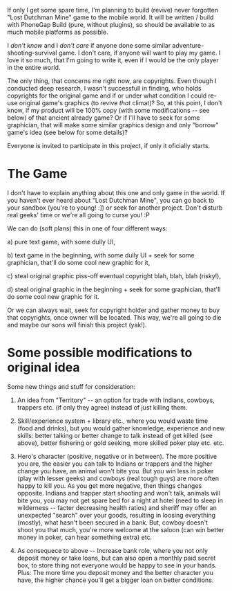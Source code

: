If only I get some spare time, I'm planning to build (revive) never forgotten "Lost Dutchman Mine" game to the mobile world. It will be written / build with PhoneGap Build (pure, without plugins), so should be available to as much mobile platforms as possible.

I _don't know_ and I _don't care_ if anyone done some similar adventure-shooting-survival game. I don't care, if anyone will want to play my game. I love it so much, that I'm going to write it, even if I would be the only player in the entire world.

The only thing, that concerns me right now, are copyrights. Even though I conducted deep research, I wasn't successfull in finding, who holds copyrights for the original game and if or under what condition I could re-use original game's graphics (to revive _that_ climat)? So, at this point, I don't know, if my product will be 100% copy (with some modifications -- see below) of that ancient already game? Or if I'll have to seek for some graphician, that will make some similar graphics design and only "borrow" game's idea (see below for some details)?

Everyone is invited to participate in this project, if only it oficially starts.


# The Game

I don't have to explain anything about this one and only game in the world. If you haven't ever heard about "Lost Dutchman Mine", you can go back to your sandbox (you're to young! :]) or seek for another project. Don't disturb real geeks' time or we're all going to curse you! :P

We can do (soft plans) this in one of four different ways:

a) pure text game, with some dully UI,

b) text game in the beginning, with some dully UI + seek for some graphician, that'll do some cool new graphic for it,

c) steal original graphic piss-off eventual copyright blah, blah, blah (risky!),

d) steal original graphic in the beginning + seek for some graphician, that'll do some cool new graphic for it.

Or we can always wait, seek for copyright holder and gather money to buy that copyrights, once owner will be located. This way, we're all going to die and maybe our sons will finish this project (yak!).


# Some possible modifications to original idea

Some new things and stuff for consideration:

1. An idea from "Territory" -- an option for trade with Indians, cowboys, trappers etc. (if only they agree) instead of just killing them.

2. Skill/experience system + library etc., where you would waste time (food and drinks), but you would gather knowledge, experience and new skills: better talking or better change to talk instead of get killed (see above), better fishering or gold seeking, more skilled poker play etc. etc.

3. Hero's character (positive, negative or in between). The more positive you are, the easier you can talk to Indians or trappers and the higher change you have, an animal won't bite you. But you win less in poker (play with lesser geeks) and cowboys (real tough guys) are more often happy to kill you. As you get more negative, then things changes opposite. Indians and trapper start shooting and won't talk, animals will bite you, you may not get spare bed for a night at hotel (need to sleep in wilderness -- facter decreasing health ratios) and sheriff may offer an unexpected "search" over your goods, resulting in loosing everything (mostly), what hasn't been secured in a bank. But, cowboy doesn't shoot you that much, you're more welcome at the saloon (can win better money in poker, can hear something extra) etc.

4. As consequece to above -- Increase bank role, where you not only deposit money or take loans, but can also open a monthly paid secret box, to store thing not everyone would be happy to see in your hands. Plus: The more time you deposit money and the better character you have, the higher chance you'll get a bigger loan on better conditions.